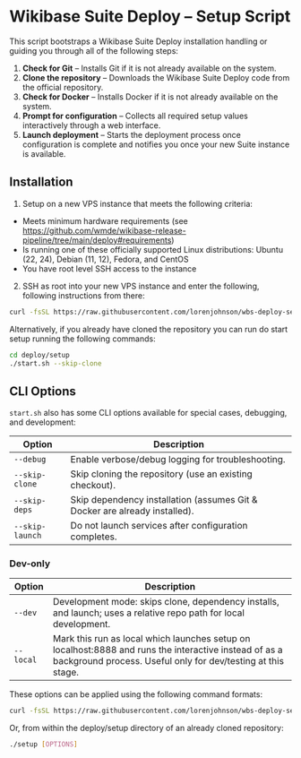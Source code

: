 # Wikibase Suite Deploy – Setup Script

This script bootstraps a Wikibase Suite Deploy installation handling or guiding you through all of the following steps:

1. **Check for Git** – Installs Git if it is not already available on the system.  
2. **Clone the repository** – Downloads the Wikibase Suite Deploy code from the official repository.  
3. **Check for Docker** – Installs Docker if it is not already available on the system.  
4. **Prompt for configuration** – Collects all required setup values interactively through a web interface.  
5. **Launch deployment** – Starts the deployment process once configuration is complete and notifies you once your new Suite instance is available.

## Installation

1. Setup on a new VPS instance that meets the following criteria:

  - Meets minimum hardware requirements (see https://github.com/wmde/wikibase-release-pipeline/tree/main/deploy#requirements)
  - Is running one of these officially supported Linux distributions: Ubuntu (22, 24), Debian (11, 12), Fedora, and CentOS
  - You have root level SSH access to the instance

2. SSH as root into your new VPS instance and enter the following, following instructions from there:

```bash
curl -fsSL https://raw.githubusercontent.com/lorenjohnson/wbs-deploy-setup/refs/heads/main/start.sh | bash
```

Alternatively, if you already have cloned the repository you can run do start setup running the following commands:

```bash
cd deploy/setup
./start.sh --skip-clone
```

## CLI Options

`start.sh` also has some CLI options available for special cases, debugging, and development:

| Option           | Description |
|------------------|-------------|
| `--debug`        | Enable verbose/debug logging for troubleshooting. |
| `--skip-clone`   | Skip cloning the repository (use an existing checkout). |
| `--skip-deps`    | Skip dependency installation (assumes Git & Docker are already installed). |
| `--skip-launch`  | Do not launch services after configuration completes. |

### Dev-only

| Option           | Description |
|------------------|-------------|
| `--dev`          | Development mode: skips clone, dependency installs, and launch; uses a relative repo path for local development. |
| `--local`        | Mark this run as local which launches setup on localhost:8888 and runs the interactive instead of as a background process. Useful only for dev/testing at this stage.|

These options can be applied using the following command formats:

```bash
curl -fsSL https://raw.githubusercontent.com/lorenjohnson/wbs-deploy-setup/refs/heads/main/start.sh | bash -s -- [OPTIONS]
```

Or, from within the deploy/setup directory of an already cloned repository:

```bash
./setup [OPTIONS]
```
